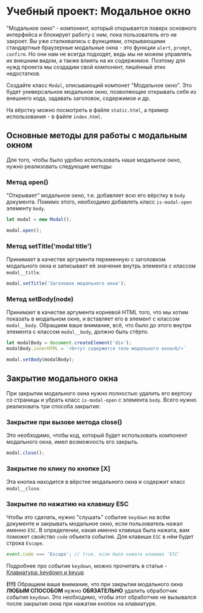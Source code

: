 # Учебный проект: Модальное окно

"Модальное окно" - компонент, который открывается поверх основного интерфейса и блокирует работу с ним, пока пользователь его не закроет. Вы уже сталкивались с функциями, открывающими стандартные браузерные модальные окна - это функции `alert`, `prompt`, `confirm`. Но они нам не всегда подходят, ведь мы не можем управлять их внешним видом, а также влиять на их содержимое. Поэтому для нужд проекта мы создадим свой компонент, лишённый этих недостатков.

Создайте класс `Modal`, описывающий компонет "Модальное окно". Это будет универсальное модальное окно, позволяющее открывать себя из внешнего кода, задавать заголовок, содержимое и др.

На вёрстку можно посмотреть в файле `static.html`, а пример использования - в файле `index.html`.

##  Основные методы для работы с модальным окном

Для того, чтобы было удобно использовать наше модальное окно, нужно реализовать следующие методы:

### Метод open()

"Открывает" модальное окно, т.е. добавляет всю его вёрстку в `body` документа. Помимо этого, необходимо добавлять класс `is-modal-open` элементу `body`.

```js 
let modal = new Modal();

modal.open();
```

### Метод setTitle('modal title')

Принимает в качестве аргумента переменную с заголовком модального окна и записывает её значение внутрь элемента с классом `modal__title`.

```js
modal.setTitle('Заголовок модального окна');
```

### Метод setBody(node)

Принимает в качестве аргумента корневой HTML того, что мы хотим показать в модальном окне, и вставляет его в элемент с классом `modal__body`. Обращаем ваше внимание, всё, что было до этого внутри элемента с классом `modal__body`, должно быть стёрто.

```js
let modalBody = document.createElement('div');
modalBody.innerHTML = `<b>тут содержится тело модального окна<b/>`

modal.setBody(modalBody);
```

## Закрытие модального окна

При закрытии модального окна нужно полностью удалить его вертску со страницы и убрать класс `is-modal-open` с элемента `body`. Всего нужно реализовать три способа закрытия:

### Закрытие при вызове метода close()

Это необходимо, чтобы код, который будет использовать компонент модального окна, имел возможность его закрыть. 

```js
modal.close();
```

### Закрытие по клику по кнопке [X]

Эта кнопка находится в вёрстке модального окна и содержит класс `modal__close`. 

### Закрытие по нажатию на клавишу ESC

Чтобы это сделать, нужно "слушать" событие `keydown` на всём документе и закрывать модальное окно, если пользователь нажал именно `ESC`. В определении, какая именно клавиша была нажата, вам поможет свойство `code` объекта события. Для клавиши `ESC` в нём будет строка `Escape`. 

```js
event.code === 'Escape'; // true, если была нажата клавиша 'ESC'
```

Подробнее про событие `keydown`, можно прочитать в статье - [Клавиатура: keydown и keyup](https://learn.javascript.ru/keyboard-events)

**(!!!)** Обращаем ваше внимание, что при закрытии модального окна **ЛЮБЫМ СПОСОБОМ** нужно **ОБЯЗАТЕЛЬНО** удалить обработчик события `keydown`. Это необходимо, чтобы этот обработчик не вызывался после закрытия окна при нажатии кнопок на клавиатуре.